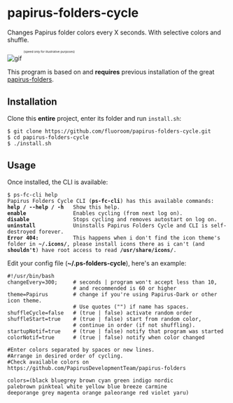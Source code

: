 # papirus-folders-cycle
Changes Papirus folder colors every X seconds. With selective colors and shuffle.

![gif](https://i.imgur.com/tgKTgNe.gif) <sup><sup><sup><sup>(speed only for illustrative purposes)</sup></sup></sup></sup>

This program is based on and **requires** previous installation of the great [papirus-folders](https://github.com/PapirusDevelopmentTeam/papirus-folders).
## Installation
Clone this **entire** project, enter its folder and run `install.sh`:
<pre><code>$ git clone https://github.com/fluoroom/papirus-folders-cycle.git
$ cd papirus-folders-cycle
$ ./install.sh</code></pre>
## Usage
Once installed, the CLI is available:
<pre><code>$ ps-fc-cli help
Papirus Folders Cycle CLI (<b>ps-fc-cli</b>) has this available commands:
<b>help / --help / -h</b>   Show this help.
<b>enable</b>               Enables cycling (from next log on).
<b>disable</b>              Stops cycling and removes autostart on log on.
<b>uninstall</b>            Uninstalls Papirus Folders Cycle and CLI is self-destroyed forever.
<b>Error 404:</b>           This happens when i don't find the icon theme's folder in <b>~/.icons/</b>, please install icons there as i can't (and <b>shouldn't</b>) have root access to read <b>/usr/share/icons/</b>.</code></pre>
Edit your config file (**~/.ps-folders-cycle**), here's an example:
<pre><code>#!/usr/bin/bash
changeEvery=300;     # seconds | program won't accept less than 10,
                     # and recommended is 60 or higher
theme=Papirus        # change if you're using Papirus-Dark or other icon theme.
                     # Use quotes ("") if name has spaces.
shuffleCycle=false   # (true | false) activate random order
shuffleStart=true    # (true | false) start from random color,
                     # continue in order (if not shuffling).
startupNotif=true    # (true | false) notify that program was started
colorNotif=true      # (true | false) notify when color changed

#Enter colors separated by spaces or new lines.
#Arrange in desired order of cycling.
#Check available colors on https://github.com/PapirusDevelopmentTeam/papirus-folders

colors=(black bluegrey brown cyan green indigo nordic
palebrown pinkteal white yellow blue breeze carmine
deeporange grey magenta orange paleorange red violet yaru)</code></pre>
